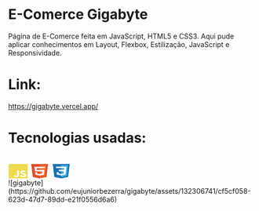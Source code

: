 # E-Comerce Gigabyte
Página de E-Comerce feita em JavaScript, HTML5 e CSS3. Aqui pude aplicar conhecimentos em Layout, Flexbox, Estilização, JavaScript e Responsividade.
# Link:
https://gigabyte.vercel.app/
# Tecnologias usadas:
<div style="display: inline_block"><br>
  <img align="center" alt="Rafa-Js" height="30" width="40" src="https://raw.githubusercontent.com/devicons/devicon/master/icons/javascript/javascript-plain.svg">
  <img align="center" alt="Rafa-HTML" height="30" width="40" src="https://raw.githubusercontent.com/devicons/devicon/master/icons/html5/html5-original.svg">
  <img align="center" alt="Rafa-CSS" height="30" width="40" src="https://raw.githubusercontent.com/devicons/devicon/master/icons/css3/css3-original.svg">
</div>
![gigabyte](https://github.com/eujuniorbezerra/gigabyte/assets/132306741/cf5cf058-623d-47d7-89dd-e21f0556d6a6)
